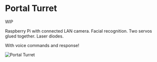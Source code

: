 # Portal Turret

WIP

Raspberry Pi with connected LAN camera. Facial recognition. Two servos glued together. Laser diodes.

With voice commands and response!

![Portal Turret](https://i.ytimg.com/vi/-ZReLaWESAE/maxresdefault.jpg)
